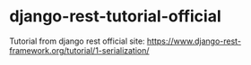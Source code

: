 # django-rest-tutorial-official
Tutorial from django rest official site: https://www.django-rest-framework.org/tutorial/1-serialization/
